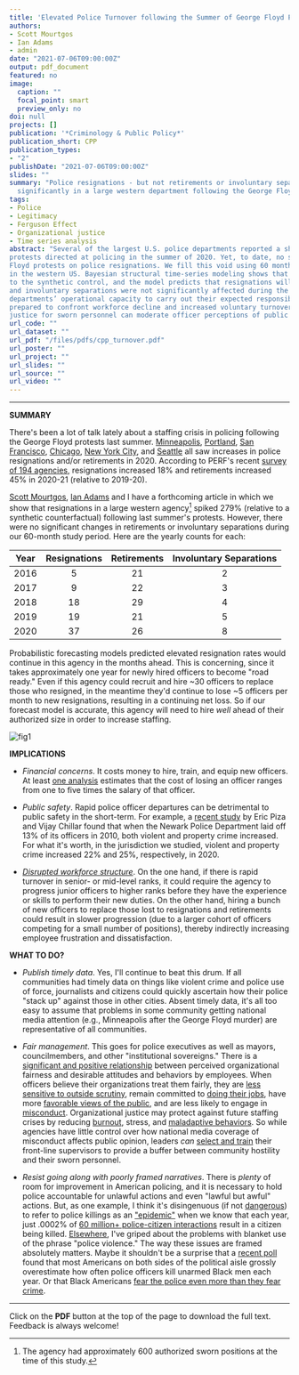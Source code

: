 ```yaml
---
title: 'Elevated Police Turnover following the Summer of George Floyd Protests: A Synthetic Control Study'
authors:
- Scott Mourtgos
- Ian Adams
- admin
date: "2021-07-06T09:00:00Z"
output: pdf_document
featured: no
image:
  caption: ""
  focal_point: smart
  preview_only: no
doi: null
projects: []
publication: '*Criminology & Public Policy*'
publication_short: CPP
publication_types: 
- "2"
publishDate: "2021-07-06T09:00:00Z"
slides: ""
summary: "Police resignations - but not retirements or involuntary separations - spiked
  significantly in a large western department following the George Floyd protests."
tags:
- Police
- Legitimacy
- Ferguson Effect
- Organizational justice
- Time series analysis
abstract: "Several of the largest U.S. police departments reported a sharp increase in officer resignations following massive public
protests directed at policing in the summer of 2020. Yet, to date, no study has rigorously assessed the impact of the George
Floyd protests on police resignations. We fill this void using 60 months of employment data from a large police department
in the western US. Bayesian structural time-series modeling shows that voluntary resignations increased by 279% relative
to the synthetic control, and the model predicts that resignations will continue at an elevated level. However, retirements
and involuntary separations were not significantly affected during the study period. A retention crisis may diminish police
departments’ operational capacity to carry out their expected responsibilities. Criminal justice stakeholders must be
prepared to confront workforce decline and increased voluntary turnover. Proactive efforts to improve organizational
justice for sworn personnel can moderate officer perceptions of public hostility."
url_code: ""
url_dataset: ""
url_pdf: "/files/pdfs/cpp_turnover.pdf"
url_poster: ""
url_project: ""
url_slides: ""
url_source: ""
url_video: ""
---
```


***************

**SUMMARY** 

There's been a lot of talk lately about a staffing crisis in policing following the George Floyd protests last summer. [Minneapolis](https://www.washingtonpost.com/national/minneapolis-police-shortage-violence-floyd/2020/11/12/642f741a-1a1d-11eb-befb-8864259bd2d8_story.html), [Portland](https://www.foxnews.com/us/portland-police-officers-resign-unprecedented-level-defund-police), [San Francisco](https://www.washingtonexaminer.com/news/just-the-beginning-san-francisco-police-officers-leaving-department-in-record-numbers), [Chicago](https://chicago.suntimes.com/2021/1/15/22229584/police-retirements-backlash-chicago-new-york-minneapolis-john-catanzara-fop-michael-lappe), [New York City](https://www.newsday.com/long-island/nypd-retirements-shea-1.50031351), and [Seattle](https://mynorthwest.com/2392075/rantz-seattle-police-lose-nearly-200-officers-mass-exodus-2020/?) all saw increases in police resignations and/or retirements in 2020. According to PERF's recent [survey of 194 agencies](https://www.policeforum.org/workforcesurveyjune2021), resignations increased 18% and retirements increased 45% in 2020-21 (relative to 2019-20). 

[Scott Mourtgos](https://smourtgos.netlify.app/), [Ian Adams](https://ianadamsresearch.com/) and I have a forthcoming article in which we show that resignations in a large western agency[^1] spiked 279% (relative to a synthetic counterfactual) following last summer's protests. However, there were no significant changes in retirements or involuntary separations during our 60-month study period. Here are the yearly counts for each: 

<center>

|Year | Resignations | Retirements | Involuntary Separations |
|-----|:------------:|:-----------:|:-----------------------:|
|2016 | 5            | 21          | 2                       |
|2017 | 9            | 22          | 3                       |
|2018 | 18           | 29          | 4                       |
|2019 | 19           | 21          | 5                       |
|2020 | 37           | 26          | 8                       |

</center>

Probabilistic forecasting models predicted elevated resignation rates would continue in this agency in the months ahead. This is concerning, since it takes approximately one year for newly hired officers to become "road ready." Even if this agency could recruit and hire ~30 officers to replace those who resigned, in the meantime they'd continue to lose ~5 officers per month to new resignations, resulting in a continuing net loss. So if our forecast model is accurate, this agency will need to hire *well* ahead of their authorized size in order to increase staffing.

![fig1](/img/cpp_turnover_forecast.png)

**IMPLICATIONS**

* *Financial concerns*. It costs money to hire, train, and equip new officers. At least [one analysis](https://books.google.com/books/about/Recruitment_Retention_and_Turnover_of_Po.html?id=uKAqWj67tIoC) estimates that the cost of losing an officer ranges from one to five times the salary of that officer.

* *Public safety*. Rapid police officer departures can be detrimental to public safety in the short-term. For example, a [recent study](https://doi.org/10.1080/24751979.2020.1858697) by Eric Piza and Vijay Chillar found that when the Newark Police Department laid off 13% of its officers in 2010, both violent and property crime increased. For what it's worth, in the jurisdiction we studied, violent and property crime increased 22% and 25%, respectively, in 2020. 

* [*Disrupted workforce structure*](https://doi.org/10.1177%2F1098611112456691). On the one hand, if there is rapid turnover in senior- or mid-level ranks, it could require the agency to progress junior officers to higher ranks before they have the experience or skills to perform their new duties. On the other hand, hiring a bunch of new officers to replace those lost to resignations and retirements could result in slower progression (due to a larger cohort of officers competing for a small number of positions), thereby indirectly increasing employee frustration and dissatisfaction. 

**WHAT TO DO?**

* *Publish timely data*. Yes, I'll continue to beat this drum. If all communities had timely data on things like violent crime and police use of force, journalists and citizens could quickly ascertain how their police "stack up" against those in other cities. Absent timely data, it's all too easy to assume that problems in some community getting national media attention (e.g., Minneapolis after the George Floyd murder) are representative of all communities.

* *Fair management*. This goes for police executives as well as mayors, councilmembers, and other "institutional sovereigns." There is a [significant and positive relationship](https://doi.org/10.1111/1745-9125.12251) between perceived organizational fairness and desirable attitudes and behaviors by employees. When officers believe their organizations treat them fairly, they are [less sensitive to outside scrutiny](https://doi.org/10.1016/j.jcrimjus.2016.06.002), remain committed to [doing their jobs](https://doi.org/10.1016/j.jcrimjus.2019.101627), have more [favorable views of the public](https://doi.org/10.1108/13639511311329732), and are less likely to engage in [misconduct](https://doi.org/10.1177%2F0093854810397739). Organizational justice may protect against future staffing crises by reducing [burnout](https://doi.org/10.1108/PIJPSM-06-2019-0094), stress, and [maladaptive behaviors](https://psycnet.apa.org/doi/10.1037/law0000085). So while agencies have little control over how national media coverage of misconduct affects public opinion, leaders *can* [select and train](https://psycnet.apa.org/doi/10.1037/lhb0000273) their front-line supervisors to provide a buffer between community hostility and their sworn personnel. 

* *Resist going along with poorly framed narratives*. There is *plenty* of room for improvement in American policing, and it is necessary to hold police accountable for unlawful actions and even "lawful but awful" actions. But, as one example, I think it's disingenuous (if not [dangerous](https://www.theatlantic.com/ideas/archive/2021/05/what-americans-should-know-about-police-killings-minors/618759/)) to refer to police killings as an ["epidemic"](https://www.aclu.org/report/other-epidemic-fatal-police-shootings-time-covid-19) when we know that each year, just .0002% of [60 million+ police-citizen interactions](https://bjs.ojp.gov/content/pub/pdf/cbpp18st.pdf) result in a citizen being killed. [Elsewhere](https://doi.org/10.1371/journal.pone.0236158), I've griped about the problems with blanket use of the phrase "police violence." The way these issues are framed absolutely matters. Maybe it shouldn't be a surprise that a [recent poll](https://www.skeptic.com/research-center/reports/Research-Report-CUPES-007.pdf) found that most Americans on both sides of the political aisle grossly overestimate how often police officers kill unarmed Black men each year. Or that Black Americans [fear the police even more than they fear crime](https://osf.io/preprints/socarxiv/9hwv7/). 

*****
Click on the **PDF** button at the top of the page to download the full text. Feedback is always welcome!

[^1]: The agency had approximately 600 authorized sworn positions at the time of this study. 

